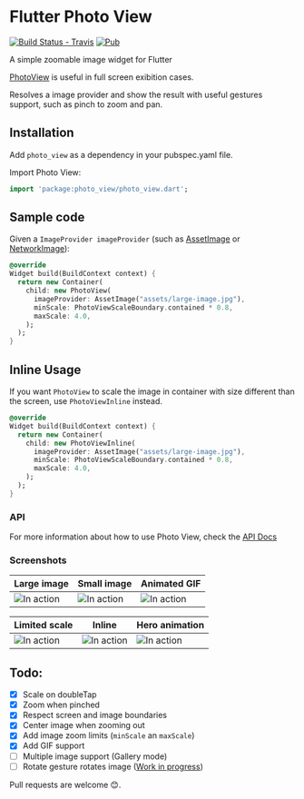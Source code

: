 # Flutter Photo View 

[![Build Status - Travis](https://travis-ci.org/renancaraujo/photo_view.svg?branch=master)](https://travis-ci.org/renancaraujo/photo_view) [![Pub](https://img.shields.io/pub/v/photo_view.svg?style=popout)](https://pub.dartlang.org/packages/photo_view)

A simple zoomable image widget for Flutter

[PhotoView](/lib/photo_view.dart) is useful in full screen exibition cases.

Resolves a image provider and show the result with useful gestures support, such as pinch to zoom and pan.

## Installation

Add `photo_view` as a dependency in your pubspec.yaml file.

Import Photo View:
```dart
import 'package:photo_view/photo_view.dart';
```


## Sample code

Given a `ImageProvider imageProvider` (such as [AssetImage](https://docs.flutter.io/flutter/painting/AssetImage-class.html) or [NetworkImage](https://docs.flutter.io/flutter/painting/NetworkImage-class.html)):

```dart
@override
Widget build(BuildContext context) {
  return new Container(
    child: new PhotoView(
      imageProvider: AssetImage("assets/large-image.jpg"),
      minScale: PhotoViewScaleBoundary.contained * 0.8,
      maxScale: 4.0,
    );
  );
}
```

## Inline Usage

If you want `PhotoView` to scale the image in container with size different than the screen, use `PhotoViewInline` instead.

```dart
@override
Widget build(BuildContext context) {
  return new Container(
    child: new PhotoViewInline(
      imageProvider: AssetImage("assets/large-image.jpg"),
      minScale: PhotoViewScaleBoundary.contained * 0.8,
      maxScale: 4.0,
    );
  );
}
```

### API

For more information about how to use Photo View, check the [API Docs](https://pub.dartlang.org/documentation/photo_view/latest/photo_view/photo_view-library.html)

### Screenshots


| Large image  | Small image | Animated GIF  |
| ------------- | ------------- | ------------- |
| ![In action](https://github.com/renancaraujo/photo_view/blob/master/screen1.gif)  | ![In action](https://github.com/renancaraujo/photo_view/blob/master/screen2.gif)  | ![In action](https://github.com/renancaraujo/photo_view/blob/master/screen3.gif)  |

| Limited scale | Inline | Hero animation |
| ------------- | ------------- | ------------- |
| ![In action](https://github.com/renancaraujo/photo_view/blob/master/screen4.gif)  | ![In action](https://github.com/renancaraujo/photo_view/blob/master/screen5.gif)  | ![In action](https://github.com/renancaraujo/photo_view/blob/master/screen6.gif)  |


## Todo:

- [x] Scale on doubleTap
- [x] Zoom when pinched
- [x] Respect screen and image boundaries
- [x] Center image when zooming out
- [x] Add image zoom limits (`minScale` an `maxScale`)
- [x] Add GIF support
- [ ] Multiple image support (Gallery mode)
- [ ] Rotate gesture rotates image ([Work in progress](https://github.com/renancaraujo/photo_view/pull/4))

Pull requests are welcome 😊.




